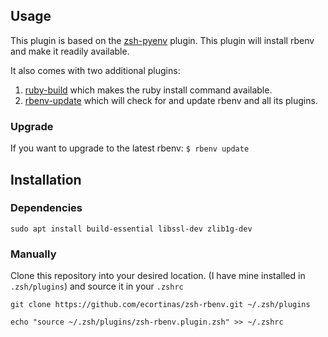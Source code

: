 ## Usage
This plugin is based on the [zsh-pyenv](https://github.com/mattberther/zsh-pyenv) plugin. This plugin will install rbenv and make it readily available. 

It also comes with two additional plugins:
1. [ruby-build](https://github.com/rbenv/ruby-build) which makes the ruby install command available.
2. [rbenv-update](https://github.com/rkh/rbenv-update) which will check for and update rbenv and all its plugins.

### Upgrade
If you want to upgrade to the latest rbenv: `$ rbenv update`

## Installation

### Dependencies

```
sudo apt install build-essential libssl-dev zlib1g-dev
```

### Manually
Clone this repository into your desired location. (I have mine installed in `.zsh/plugins`) and source it in your `.zshrc`

```
git clone https://github.com/ecortinas/zsh-rbenv.git ~/.zsh/plugins
```

```
echo "source ~/.zsh/plugins/zsh-rbenv.plugin.zsh" >> ~/.zshrc
```
